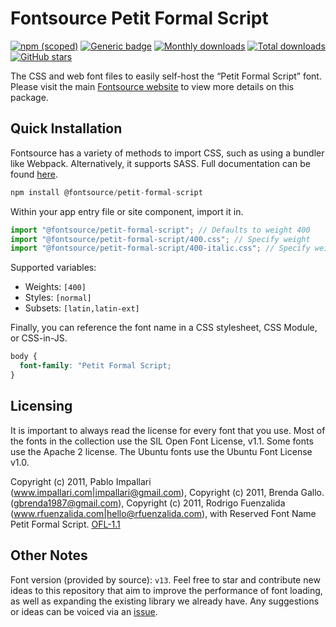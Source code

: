 # Fontsource Petit Formal Script

[![npm (scoped)](https://img.shields.io/npm/v/@fontsource/petit-formal-script?color=brightgreen)](https://www.npmjs.com/package/@fontsource/petit-formal-script) [![Generic badge](https://img.shields.io/badge/fontsource-passing-brightgreen)](https://github.com/fontsource/fontsource) [![Monthly downloads](https://badgen.net/npm/dm/@fontsource/petit-formal-script)](https://github.com/fontsource/fontsource) [![Total downloads](https://badgen.net/npm/dt/@fontsource/petit-formal-script)](https://github.com/fontsource/fontsource) [![GitHub stars](https://img.shields.io/github/stars/fontsource/fontsource.svg?style=social&label=Star)](https://github.com/fontsource/fontsource/stargazers)

The CSS and web font files to easily self-host the “Petit Formal Script” font. Please visit the main [Fontsource website](https://fontsource.org/fonts/petit-formal-script) to view more details on this package.

## Quick Installation

Fontsource has a variety of methods to import CSS, such as using a bundler like Webpack. Alternatively, it supports SASS. Full documentation can be found [here](https://fontsource.org/docs/getting-started/introduction).

```javascript
npm install @fontsource/petit-formal-script
```

Within your app entry file or site component, import it in.

```javascript
import "@fontsource/petit-formal-script"; // Defaults to weight 400
import "@fontsource/petit-formal-script/400.css"; // Specify weight
import "@fontsource/petit-formal-script/400-italic.css"; // Specify weight and style

```

Supported variables:
- Weights: `[400]`
- Styles: `[normal]`
- Subsets: `[latin,latin-ext]`

Finally, you can reference the font name in a CSS stylesheet, CSS Module, or CSS-in-JS.

```css
body {
  font-family: "Petit Formal Script;
}
```

## Licensing
It is important to always read the license for every font that you use.
Most of the fonts in the collection use the SIL Open Font License, v1.1. Some fonts use the Apache 2 license. The Ubuntu fonts use the Ubuntu Font License v1.0.

Copyright (c) 2011, Pablo Impallari (www.impallari.com|impallari@gmail.com), Copyright (c) 2011, Brenda Gallo. (gbrenda1987@gmail.com), Copyright (c) 2011, Rodrigo Fuenzalida (www.rfuenzalida.com|hello@rfuenzalida.com),   with Reserved Font Name Petit Formal Script.
[OFL-1.1](http://scripts.sil.org/OFL)

## Other Notes
Font version (provided by source): `v13`.
Feel free to star and contribute new ideas to this repository that aim to improve the performance of font loading, as well as expanding the existing library we already have. Any suggestions or ideas can be voiced via an [issue](https://github.com/fontsource/fontsource/issues).